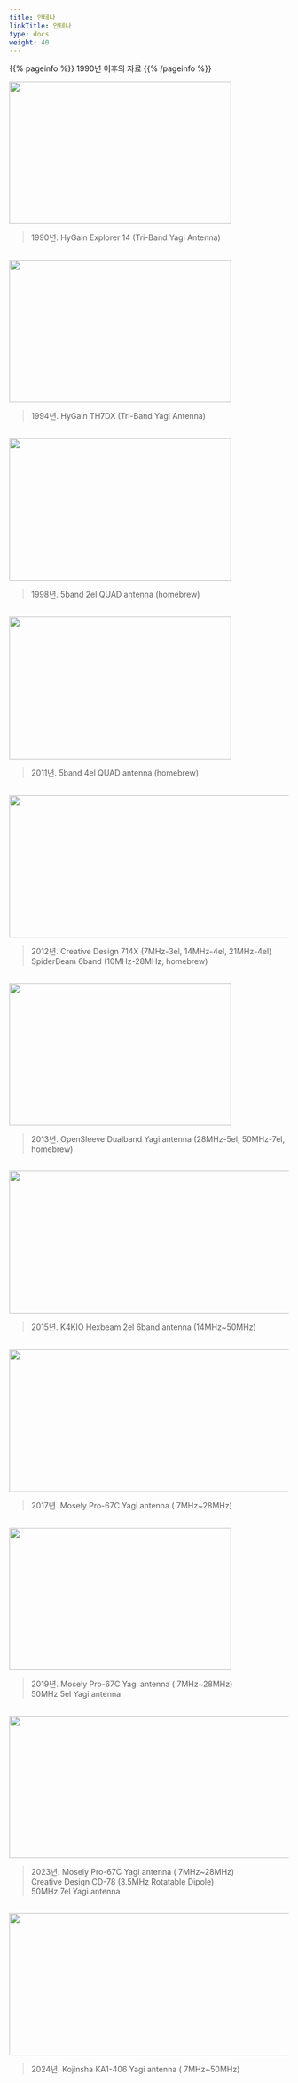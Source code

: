 ```yaml
---
title: 안테나
linkTitle: 안테나
type: docs
weight: 40
---
```


{{% pageinfo %}}
1990년 이후의 자료
{{% /pageinfo %}} 

<img src="/about/img/103_EX14.jpg" style="width:400px;height:256">

> 1990년. HyGain Explorer 14 (Tri-Band Yagi Antenna)

<br>
<img src="/about/img/105_TH7DX.jpg" style="width:400px;height:256"><br>

> 1994년. HyGain TH7DX (Tri-Band Yagi Antenna)

<br>
<img src="/about/img/107_QUAD.jpg" style="width:400px;height:256"><br>

> 1998년. 5band 2el QUAD antenna (homebrew)

<br>
<img src="/about/img/109_QUAD.jpg" style="width:400px;height:256"><br>

> 2011년. 5band 4el QUAD antenna (homebrew)

<br>
<img src="/about/img/110_ANT.jpg" style="width:1000px;height:256"><br>

> 2012년. Creative Design 714X (7MHz-3el, 14MHz-4el, 21MHz-4el)<br>
> SpiderBeam 6band (10MHz-28MHz, homebrew)

<br>
<img src="/about/img/119_Yagi.jpg" style="width:400px;height:256"><br>

> 2013년. OpenSleeve Dualband Yagi antenna (28MHz-5el, 50MHz-7el, homebrew)

<br>
<img src="/about/img/121_Hexbeam.jpg" style="width:800px;height:256"><br>

> 2015년. K4KIO Hexbeam 2el 6band antenna (14MHz~50MHz)

<br>
<img src="/about/img/123_ANT.jpg" style="width:800px;height:256"><br>

> 2017년. Mosely Pro-67C Yagi antenna ( 7MHz~28MHz)<br>

<br>
<img src="/about/img/125_ANT.jpg" style="width:400px;height:256"><br>

> 2019년. Mosely Pro-67C Yagi antenna ( 7MHz~28MHz)<br>
> 50MHz 5el Yagi antenna

<br>
<img src="/about/img/127_ANT.jpg" style="width:800px;height:256"><br>

> 2023년. Mosely Pro-67C Yagi antenna ( 7MHz~28MHz)<br>
> Creative Design CD-78 (3.5MHz Rotatable Dipole)<br>
> 50MHz 7el Yagi antenna

<br>
<img src="/about/img/ANT_3ea_Small_Size.png" style="width:1100px;height:256"><br>

> 2024년. Kojinsha KA1-406 Yagi antenna ( 7MHz~50MHz)<br>
